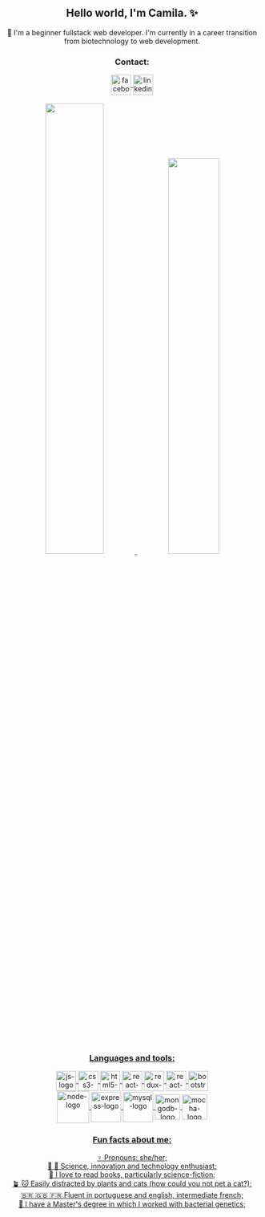 <h2 align="center">Hello world, I'm Camila. ✨</h1>
<p align="center"> 🐣 I'm a beginner fullstack web developer. I'm currently in a career transition from biotechnology to web development.</p>
<div align="center">
<h3 align="center">Contact:</h3>
  <a href="https://www.facebook.com/camila.pereira.1253">
    <img align="center" alt="facebook-logo" width="40" src="https://user-images.githubusercontent.com/82237188/133944685-303304b5-a17b-4a55-8a12-427bb5adb3ee.png">
  </a>
  <a href="https://www.linkedin.com/in/camila-malvessi-pereira/">
    <img align="center" alt="linkedin-logo" width="40" src="https://user-images.githubusercontent.com/82237188/133944688-771607c8-77ac-46e0-89ad-0062dbbe4f28.png"
  </a>
</div>
<br>
<div align="center" style="display: inline_block">
  <img width="48%" src="https://github-readme-stats.vercel.app/api?username=camila-mp&show_icons=true&theme=ocean_dark&include_all_commits=true&count_private=true"/>
  <img width="45%" src="https://github-readme-stats.vercel.app/api/top-langs/?username=camila-mp&layout=compact&langs_count=7&theme=ocean_dark"/>
</div>
<h3 align="center">Languages and tools:</h3>
<p></p>
<div align="center" style="display: inline_block">
  <img align="center" alt="js-logo" width="40" src="https://user-images.githubusercontent.com/82237188/133940897-1b9e2f2b-97f6-4e80-8515-5886168d2b40.png">
  <img align="center" alt="css3-logo" width="40" src="https://user-images.githubusercontent.com/82237188/133941365-4f7db70a-1240-49e4-8cf3-dc557324709c.png">
  <img align="center" alt="html5-logo" width="40" src="https://user-images.githubusercontent.com/82237188/133941349-17933de9-cbfa-4955-8ccf-1c4fd0e40397.png">
  <img align="center" alt="react-logo" width="40" src="https://user-images.githubusercontent.com/82237188/133941100-2e6d43c1-1adc-48d5-8392-a266f22640ac.png">
  <img align="center" alt="redux-logo" width="40" src="https://user-images.githubusercontent.com/82237188/133941103-b8f82a31-cdcf-4ddf-bbbf-fc6b535a0d35.png">
  <img align="center" alt="react-router-logo" width="40" src="https://user-images.githubusercontent.com/82237188/133941367-b505c52e-585c-4212-97ec-950d48898beb.png">
  <img align="center" alt="bootstrap-logo" width="40" src="https://user-images.githubusercontent.com/82237188/133941647-264f6514-34b7-48c4-af4a-5b613f392a7b.png">
  <br>
  <img align="center" alt="node-logo" width="64" src="https://user-images.githubusercontent.com/82237188/158260932-c3dd8fc4-4447-49a3-82a7-6879488a2676.png">
  <img align="center" alt="express-logo" width="60" src="https://user-images.githubusercontent.com/82237188/158256488-472bd81e-d772-47eb-8ffd-3940140b4137.png">
  <img align="center" alt="mysql-logo" width="60" src="https://user-images.githubusercontent.com/82237188/158256671-9db7a0b2-a1f2-4b5c-b2b3-44fb820f25a7.png">
  <img align="center" alt="mongodb-logo" width="50" src="https://user-images.githubusercontent.com/82237188/158261049-65bc873c-9360-40e0-ad01-b29ed142ccc2.png">
  <img align="center" alt="mocha-logo" width="50" src="https://user-images.githubusercontent.com/82237188/158260682-63d06a3b-54bc-4931-b748-7d94065711f8.png">
</div>
</div>
<h3 align="center">Fun facts about me:</h3>
<div align="center">
  <p>♀️ Pronouns: she/her;<br>🔬 🚀 Science, innovation and technology enthusiast;<br>📖 I love to read books, particularly science-fiction;<br>🪴 🐱 Easily distracted by plants and cats (how could you not pet a cat?);<br>🇧🇷 🇬🇧 🇫🇷 Fluent in portuguese and english, intermediate french;<br>🧬 I have a Master's degree in which I worked with bacterial genetics;</p>
